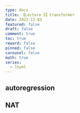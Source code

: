 ```yaml
---
type: docs 
title: 【Lecture 5】transformer
date: 2022-12-03
featured: false
draft: false
comment: true
toc: true
reward: false
pinned: false
carousel: false
math: true
series:
  - lhyml
---
```








## autoregression

## NAT

